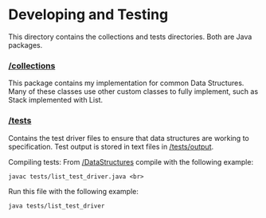 # Developing and Testing

This directory contains the collections and tests directories. 
Both are Java packages. 

### [/collections](collections)
This package contains my implementation for common Data Structures. Many of these classes use other custom classes to fully implement, 
such as Stack implemented with List. 

### [/tests](tests)
Contains the test driver files to ensure that data structures are working to specification. 
Test output is stored in text files in [/tests/output](/tests/output). 

Compiling tests:
From [/DataStructures]() compile with the following example: <br>
```
javac tests/list_test_driver.java <br>
```

Run this file with the following example: <br>

```
java tests/list_test_driver
```